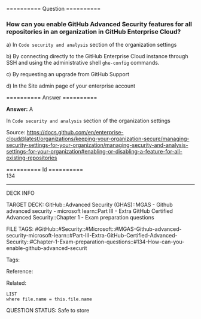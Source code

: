 ========== Question ==========  

### How can you enable GitHub Advanced Security features for all repositories in an organization in GitHub Enterprise Cloud?

a) In `Code security and analysis` section of the organization settings

b) By connecting directly to the GitHub Enterprise Cloud instance through SSH and using the administrative shell `ghe-config` commands.

c) By requesting an upgrade from GitHub Support

d) In the Site admin page of your enterprise account  

========== Answer ==========  

**Answer:** A

In `Code security and analysis` section of the organization settings

Source: https://docs.github.com/en/enterprise-cloud@latest/organizations/keeping-your-organization-secure/managing-security-settings-for-your-organization/managing-security-and-analysis-settings-for-your-organization#enabling-or-disabling-a-feature-for-all-existing-repositories

========== Id ==========  
134

---

DECK INFO

TARGET DECK: GitHub::Advanced Security (GHAS)::MGAS - Github advanced security - microsoft learn::Part III - Extra GitHub Certified Advanced Security::Chapter 1 - Exam preparation questions

FILE TAGS: #GitHub::#Security::#Microsoft::#MGAS-Github-advanced-security-microsoft-learn::#Part-III-Extra-GitHub-Certified-Advanced-Security::#Chapter-1-Exam-preparation-questions::#134-How-can-you-enable-github-advanced-securit

Tags:

Reference:

Related:

```dataview
LIST
where file.name = this.file.name
```

QUESTION STATUS: Safe to store
